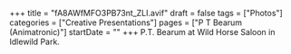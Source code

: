 +++
title = "fA8AWfMFO3PB73nt_ZLI.avif"
draft = false
tags = ["Photos"]
categories = ["Creative Presentations"]
pages = ["P T Bearum (Animatronic)"]
startDate = ""
+++
P.T. Bearum at Wild Horse Saloon in Idlewild Park.

